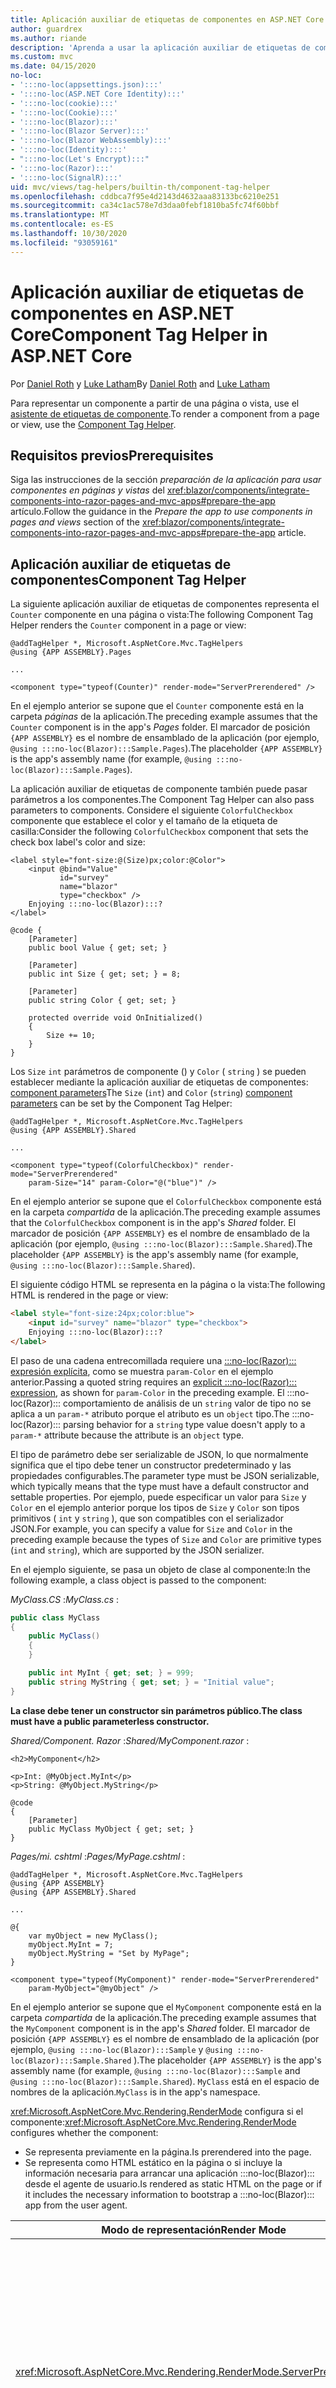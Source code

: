 ```yaml
---
title: Aplicación auxiliar de etiquetas de componentes en ASP.NET Core
author: guardrex
ms.author: riande
description: 'Aprenda a usar la aplicación auxiliar de etiquetas de componentes de ASP.NET Core para representar :::no-loc(Razor)::: componentes en páginas y vistas.'
ms.custom: mvc
ms.date: 04/15/2020
no-loc:
- ':::no-loc(appsettings.json):::'
- ':::no-loc(ASP.NET Core Identity):::'
- ':::no-loc(cookie):::'
- ':::no-loc(Cookie):::'
- ':::no-loc(Blazor):::'
- ':::no-loc(Blazor Server):::'
- ':::no-loc(Blazor WebAssembly):::'
- ':::no-loc(Identity):::'
- ":::no-loc(Let's Encrypt):::"
- ':::no-loc(Razor):::'
- ':::no-loc(SignalR):::'
uid: mvc/views/tag-helpers/builtin-th/component-tag-helper
ms.openlocfilehash: cddbca7f95e4d2143d4632aaa83133bc6210e251
ms.sourcegitcommit: ca34c1ac578e7d3daa0febf1810ba5fc74f60bbf
ms.translationtype: MT
ms.contentlocale: es-ES
ms.lasthandoff: 10/30/2020
ms.locfileid: "93059161"
---
```

# <a name="component-tag-helper-in-aspnet-core"></a><span data-ttu-id="1b8fe-103">Aplicación auxiliar de etiquetas de componentes en ASP.NET Core</span><span class="sxs-lookup"><span data-stu-id="1b8fe-103">Component Tag Helper in ASP.NET Core</span></span>

<span data-ttu-id="1b8fe-104">Por [Daniel Roth](https://github.com/danroth27) y [Luke Latham](https://github.com/guardrex)</span><span class="sxs-lookup"><span data-stu-id="1b8fe-104">By [Daniel Roth](https://github.com/danroth27) and [Luke Latham](https://github.com/guardrex)</span></span>

<span data-ttu-id="1b8fe-105">Para representar un componente a partir de una página o vista, use el [asistente de etiquetas de componente](xref:Microsoft.AspNetCore.Mvc.TagHelpers.ComponentTagHelper).</span><span class="sxs-lookup"><span data-stu-id="1b8fe-105">To render a component from a page or view, use the [Component Tag Helper](xref:Microsoft.AspNetCore.Mvc.TagHelpers.ComponentTagHelper).</span></span>

## <a name="prerequisites"></a><span data-ttu-id="1b8fe-106">Requisitos previos</span><span class="sxs-lookup"><span data-stu-id="1b8fe-106">Prerequisites</span></span>

<span data-ttu-id="1b8fe-107">Siga las instrucciones de la sección *preparación de la aplicación para usar componentes en páginas y vistas* del <xref:blazor/components/integrate-components-into-razor-pages-and-mvc-apps#prepare-the-app> artículo.</span><span class="sxs-lookup"><span data-stu-id="1b8fe-107">Follow the guidance in the *Prepare the app to use components in pages and views* section of the <xref:blazor/components/integrate-components-into-razor-pages-and-mvc-apps#prepare-the-app> article.</span></span>

## <a name="component-tag-helper"></a><span data-ttu-id="1b8fe-108">Aplicación auxiliar de etiquetas de componentes</span><span class="sxs-lookup"><span data-stu-id="1b8fe-108">Component Tag Helper</span></span>

<span data-ttu-id="1b8fe-109">La siguiente aplicación auxiliar de etiquetas de componentes representa el `Counter` componente en una página o vista:</span><span class="sxs-lookup"><span data-stu-id="1b8fe-109">The following Component Tag Helper renders the `Counter` component in a page or view:</span></span>

```cshtml
@addTagHelper *, Microsoft.AspNetCore.Mvc.TagHelpers
@using {APP ASSEMBLY}.Pages

...

<component type="typeof(Counter)" render-mode="ServerPrerendered" />
```

<span data-ttu-id="1b8fe-110">En el ejemplo anterior se supone que el `Counter` componente está en la carpeta *páginas* de la aplicación.</span><span class="sxs-lookup"><span data-stu-id="1b8fe-110">The preceding example assumes that the `Counter` component is in the app's *Pages* folder.</span></span> <span data-ttu-id="1b8fe-111">El marcador de posición `{APP ASSEMBLY}` es el nombre de ensamblado de la aplicación (por ejemplo, `@using :::no-loc(Blazor):::Sample.Pages`).</span><span class="sxs-lookup"><span data-stu-id="1b8fe-111">The placeholder `{APP ASSEMBLY}` is the app's assembly name (for example, `@using :::no-loc(Blazor):::Sample.Pages`).</span></span>

<span data-ttu-id="1b8fe-112">La aplicación auxiliar de etiquetas de componente también puede pasar parámetros a los componentes.</span><span class="sxs-lookup"><span data-stu-id="1b8fe-112">The Component Tag Helper can also pass parameters to components.</span></span> <span data-ttu-id="1b8fe-113">Considere el siguiente `ColorfulCheckbox` componente que establece el color y el tamaño de la etiqueta de casilla:</span><span class="sxs-lookup"><span data-stu-id="1b8fe-113">Consider the following `ColorfulCheckbox` component that sets the check box label's color and size:</span></span>

```razor
<label style="font-size:@(Size)px;color:@Color">
    <input @bind="Value"
           id="survey" 
           name="blazor" 
           type="checkbox" />
    Enjoying :::no-loc(Blazor):::?
</label>

@code {
    [Parameter]
    public bool Value { get; set; }

    [Parameter]
    public int Size { get; set; } = 8;

    [Parameter]
    public string Color { get; set; }

    protected override void OnInitialized()
    {
        Size += 10;
    }
}
```

<span data-ttu-id="1b8fe-114">Los `Size` `int` parámetros de componente () y `Color` ( `string` ) se pueden establecer mediante la aplicación auxiliar de etiquetas de componentes: [component parameters](xref:blazor/components/index#component-parameters)</span><span class="sxs-lookup"><span data-stu-id="1b8fe-114">The `Size` (`int`) and `Color` (`string`) [component parameters](xref:blazor/components/index#component-parameters) can be set by the Component Tag Helper:</span></span>

```cshtml
@addTagHelper *, Microsoft.AspNetCore.Mvc.TagHelpers
@using {APP ASSEMBLY}.Shared

...

<component type="typeof(ColorfulCheckbox)" render-mode="ServerPrerendered" 
    param-Size="14" param-Color="@("blue")" />
```

<span data-ttu-id="1b8fe-115">En el ejemplo anterior se supone que el `ColorfulCheckbox` componente está en la carpeta *compartida* de la aplicación.</span><span class="sxs-lookup"><span data-stu-id="1b8fe-115">The preceding example assumes that the `ColorfulCheckbox` component is in the app's *Shared* folder.</span></span> <span data-ttu-id="1b8fe-116">El marcador de posición `{APP ASSEMBLY}` es el nombre de ensamblado de la aplicación (por ejemplo, `@using :::no-loc(Blazor):::Sample.Shared`).</span><span class="sxs-lookup"><span data-stu-id="1b8fe-116">The placeholder `{APP ASSEMBLY}` is the app's assembly name (for example, `@using :::no-loc(Blazor):::Sample.Shared`).</span></span>

<span data-ttu-id="1b8fe-117">El siguiente código HTML se representa en la página o la vista:</span><span class="sxs-lookup"><span data-stu-id="1b8fe-117">The following HTML is rendered in the page or view:</span></span>

```html
<label style="font-size:24px;color:blue">
    <input id="survey" name="blazor" type="checkbox">
    Enjoying :::no-loc(Blazor):::?
</label>
```

<span data-ttu-id="1b8fe-118">El paso de una cadena entrecomillada requiere una [ :::no-loc(Razor)::: expresión explícita](xref:mvc/views/razor#explicit-razor-expressions), como se muestra `param-Color` en el ejemplo anterior.</span><span class="sxs-lookup"><span data-stu-id="1b8fe-118">Passing a quoted string requires an [explicit :::no-loc(Razor)::: expression](xref:mvc/views/razor#explicit-razor-expressions), as shown for `param-Color` in the preceding example.</span></span> <span data-ttu-id="1b8fe-119">El :::no-loc(Razor)::: comportamiento de análisis de un `string` valor de tipo no se aplica a un `param-*` atributo porque el atributo es un `object` tipo.</span><span class="sxs-lookup"><span data-stu-id="1b8fe-119">The :::no-loc(Razor)::: parsing behavior for a `string` type value doesn't apply to a `param-*` attribute because the attribute is an `object` type.</span></span>

<span data-ttu-id="1b8fe-120">El tipo de parámetro debe ser serializable de JSON, lo que normalmente significa que el tipo debe tener un constructor predeterminado y las propiedades configurables.</span><span class="sxs-lookup"><span data-stu-id="1b8fe-120">The parameter type must be JSON serializable, which typically means that the type must have a default constructor and settable properties.</span></span> <span data-ttu-id="1b8fe-121">Por ejemplo, puede especificar un valor para `Size` y `Color` en el ejemplo anterior porque los tipos de `Size` y `Color` son tipos primitivos ( `int` y `string` ), que son compatibles con el serializador JSON.</span><span class="sxs-lookup"><span data-stu-id="1b8fe-121">For example, you can specify a value for `Size` and `Color` in the preceding example because the types of `Size` and `Color` are primitive types (`int` and `string`), which are supported by the JSON serializer.</span></span>

<span data-ttu-id="1b8fe-122">En el ejemplo siguiente, se pasa un objeto de clase al componente:</span><span class="sxs-lookup"><span data-stu-id="1b8fe-122">In the following example, a class object is passed to the component:</span></span>

<span data-ttu-id="1b8fe-123">*MyClass.CS* :</span><span class="sxs-lookup"><span data-stu-id="1b8fe-123">*MyClass.cs* :</span></span>

```csharp
public class MyClass
{
    public MyClass()
    {
    }

    public int MyInt { get; set; } = 999;
    public string MyString { get; set; } = "Initial value";
}
```

<span data-ttu-id="1b8fe-124">**La clase debe tener un constructor sin parámetros público.**</span><span class="sxs-lookup"><span data-stu-id="1b8fe-124">**The class must have a public parameterless constructor.**</span></span>

<span data-ttu-id="1b8fe-125">*Shared/Component. Razor* :</span><span class="sxs-lookup"><span data-stu-id="1b8fe-125">*Shared/MyComponent.razor* :</span></span>

```razor
<h2>MyComponent</h2>

<p>Int: @MyObject.MyInt</p>
<p>String: @MyObject.MyString</p>

@code
{
    [Parameter]
    public MyClass MyObject { get; set; }
}
```

<span data-ttu-id="1b8fe-126">*Pages/mi. cshtml* :</span><span class="sxs-lookup"><span data-stu-id="1b8fe-126">*Pages/MyPage.cshtml* :</span></span>

```cshtml
@addTagHelper *, Microsoft.AspNetCore.Mvc.TagHelpers
@using {APP ASSEMBLY}
@using {APP ASSEMBLY}.Shared

...

@{
    var myObject = new MyClass();
    myObject.MyInt = 7;
    myObject.MyString = "Set by MyPage";
}

<component type="typeof(MyComponent)" render-mode="ServerPrerendered" 
    param-MyObject="@myObject" />
```

<span data-ttu-id="1b8fe-127">En el ejemplo anterior se supone que el `MyComponent` componente está en la carpeta *compartida* de la aplicación.</span><span class="sxs-lookup"><span data-stu-id="1b8fe-127">The preceding example assumes that the `MyComponent` component is in the app's *Shared* folder.</span></span> <span data-ttu-id="1b8fe-128">El marcador de posición `{APP ASSEMBLY}` es el nombre de ensamblado de la aplicación (por ejemplo, `@using :::no-loc(Blazor):::Sample` y `@using :::no-loc(Blazor):::Sample.Shared` ).</span><span class="sxs-lookup"><span data-stu-id="1b8fe-128">The placeholder `{APP ASSEMBLY}` is the app's assembly name (for example, `@using :::no-loc(Blazor):::Sample` and `@using :::no-loc(Blazor):::Sample.Shared`).</span></span> <span data-ttu-id="1b8fe-129">`MyClass` está en el espacio de nombres de la aplicación.</span><span class="sxs-lookup"><span data-stu-id="1b8fe-129">`MyClass` is in the app's namespace.</span></span>

<span data-ttu-id="1b8fe-130"><xref:Microsoft.AspNetCore.Mvc.Rendering.RenderMode> configura si el componente:</span><span class="sxs-lookup"><span data-stu-id="1b8fe-130"><xref:Microsoft.AspNetCore.Mvc.Rendering.RenderMode> configures whether the component:</span></span>

* <span data-ttu-id="1b8fe-131">Se representa previamente en la página.</span><span class="sxs-lookup"><span data-stu-id="1b8fe-131">Is prerendered into the page.</span></span>
* <span data-ttu-id="1b8fe-132">Se representa como HTML estático en la página o si incluye la información necesaria para arrancar una aplicación :::no-loc(Blazor)::: desde el agente de usuario.</span><span class="sxs-lookup"><span data-stu-id="1b8fe-132">Is rendered as static HTML on the page or if it includes the necessary information to bootstrap a :::no-loc(Blazor)::: app from the user agent.</span></span>

| <span data-ttu-id="1b8fe-133">Modo de representación</span><span class="sxs-lookup"><span data-stu-id="1b8fe-133">Render Mode</span></span> | <span data-ttu-id="1b8fe-134">Descripción</span><span class="sxs-lookup"><span data-stu-id="1b8fe-134">Description</span></span> |
| ----------- | ----------- |
| <xref:Microsoft.AspNetCore.Mvc.Rendering.RenderMode.ServerPrerendered> | <span data-ttu-id="1b8fe-135">Representa el componente en código HTML estático e incluye un marcador para una aplicación :::no-loc(Blazor Server):::.</span><span class="sxs-lookup"><span data-stu-id="1b8fe-135">Renders the component into static HTML and includes a marker for a :::no-loc(Blazor Server)::: app.</span></span> <span data-ttu-id="1b8fe-136">Cuando se inicia el agente de usuario, este marcador se usa para arrancar una aplicación :::no-loc(Blazor):::.</span><span class="sxs-lookup"><span data-stu-id="1b8fe-136">When the user-agent starts, this marker is used to bootstrap a :::no-loc(Blazor)::: app.</span></span> |
| <xref:Microsoft.AspNetCore.Mvc.Rendering.RenderMode.Server> | <span data-ttu-id="1b8fe-137">Representa un marcador para una aplicación :::no-loc(Blazor Server):::.</span><span class="sxs-lookup"><span data-stu-id="1b8fe-137">Renders a marker for a :::no-loc(Blazor Server)::: app.</span></span> <span data-ttu-id="1b8fe-138">La salida del componente no está incluida.</span><span class="sxs-lookup"><span data-stu-id="1b8fe-138">Output from the component isn't included.</span></span> <span data-ttu-id="1b8fe-139">Cuando se inicia el agente de usuario, este marcador se usa para arrancar una aplicación :::no-loc(Blazor):::.</span><span class="sxs-lookup"><span data-stu-id="1b8fe-139">When the user-agent starts, this marker is used to bootstrap a :::no-loc(Blazor)::: app.</span></span> |
| <xref:Microsoft.AspNetCore.Mvc.Rendering.RenderMode.Static> | <span data-ttu-id="1b8fe-140">Representa el componente en HTML estático.</span><span class="sxs-lookup"><span data-stu-id="1b8fe-140">Renders the component into static HTML.</span></span> |

<span data-ttu-id="1b8fe-141">Mientras que las páginas y las vistas pueden utilizar componentes, el opuesto no es cierto.</span><span class="sxs-lookup"><span data-stu-id="1b8fe-141">While pages and views can use components, the converse isn't true.</span></span> <span data-ttu-id="1b8fe-142">Los componentes no pueden usar características específicas de la página y de la vista, como vistas y secciones parciales.</span><span class="sxs-lookup"><span data-stu-id="1b8fe-142">Components can't use view- and page-specific features, such as partial views and sections.</span></span> <span data-ttu-id="1b8fe-143">Para usar la lógica de una vista parcial en un componente, se debe factorizar la lógica de vista parcial en un componente.</span><span class="sxs-lookup"><span data-stu-id="1b8fe-143">To use logic from a partial view in a component, factor out the partial view logic into a component.</span></span>

<span data-ttu-id="1b8fe-144">No se admite la representación de componentes de servidor desde una página HTML estática.</span><span class="sxs-lookup"><span data-stu-id="1b8fe-144">Rendering server components from a static HTML page isn't supported.</span></span>

## <a name="additional-resources"></a><span data-ttu-id="1b8fe-145">Recursos adicionales</span><span class="sxs-lookup"><span data-stu-id="1b8fe-145">Additional resources</span></span>

* <xref:Microsoft.AspNetCore.Mvc.TagHelpers.ComponentTagHelper>
* <xref:mvc/views/tag-helpers/intro>
* <xref:blazor/components/index>
